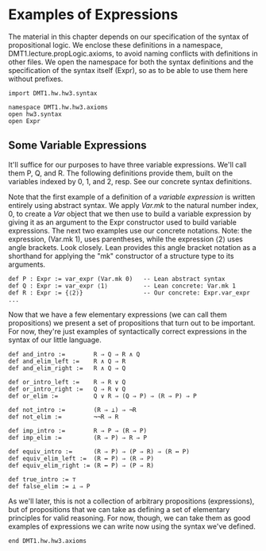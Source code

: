 # Examples of Expressions

The material in this chapter depends on our specification
of the syntax of propositional logic. We enclose these
definitions in a namespace, DMT1.lecture.propLogic.axioms,
to avoid naming conflicts with definitions in other files.
We open the namespace for both the syntax definitions and
the specification of the syntax itself (Expr), so as to be
able to use them here without prefixes.

```lean
import DMT1.hw.hw3.syntax

namespace DMT1.hw.hw3.axioms
open hw3.syntax
open Expr
```



## Some Variable Expressions

It'll suffice for our purposes to have three variable
expressions. We'll call them P, Q, and R. The following
definitions provide them, built on the variables indexed
by 0, 1, and 2, resp. See our concrete syntax definitions.

Note that the first example of a definition of a *variable
expression* is written entirely using abstract syntax. We
apply *Var.mk* to the natural number index, 0, to create a
*Var* object that we then use to build a variable expression
by giving it as an argument to the Expr constructor used to
build variable expressions. The next two examples use our
concrete notations. Note: the expression, (Var.mk 1), uses
parentheses, while the expression ⟨2⟩ uses angle brackets.
Look closely. Lean provides this angle bracket notation as
a shorthand for applying the "mk" constructor of a structure
type to its arguments.

```lean
def P : Expr := var_expr (Var.mk 0)   -- Lean abstract syntax
def Q : Expr := var_expr ⟨1⟩          -- Lean concrete: Var.mk 1
def R : Expr := {⟨2⟩}                 -- Our concrete: Expr.var_expr ...
```


Now that we have a few elementary expressions
(we can call them propositions) we present a set
of propositions that turn out to be important. For
now, they're just examples of syntactically correct
expressions in the syntax of our little language.

```lean
def and_intro :=        R ⇒ Q ⇒ R ∧ Q
def and_elim_left :=    R ∧ Q ⇒ R
def and_elim_right :=   R ∧ Q ⇒ Q

def or_intro_left :=    R ⇒ R ∨ Q
def or_intro_right :=   Q ⇒ R ∨ Q
def or_elim :=          Q ∨ R ⇒ (Q ⇒ P) ⇒ (R ⇒ P) ⇒ P

def not_intro :=        (R ⇒ ⊥) ⇒ ¬R
def not_elim :=         ¬¬R ⇒ R

def imp_intro :=        R ⇒ P ⇒ (R ⇒ P)
def imp_elim :=         (R ⇒ P) ⇒ R ⇒ P

def equiv_intro :=      (R ⇒ P) ⇒ (P ⇒ R) ⇒ (R ↔ P)
def equiv_elim_left :=  (R ↔ P) ⇒ (R ⇒ P)
def equiv_elim_right := (R ↔ P) ⇒ (P ⇒ R)

def true_intro := ⊤
def false_elim := ⊥ ⇒ P
```

As we'll later, this is not a collection of arbitrary
propositions (expressions), but of propositions that
we can take as defining a set of elementary principles
for valid reasoning. For now, though, we can take them
as good examples of expressions we can write now using
the syntax we've defined.

```lean
end DMT1.hw.hw3.axioms
```
